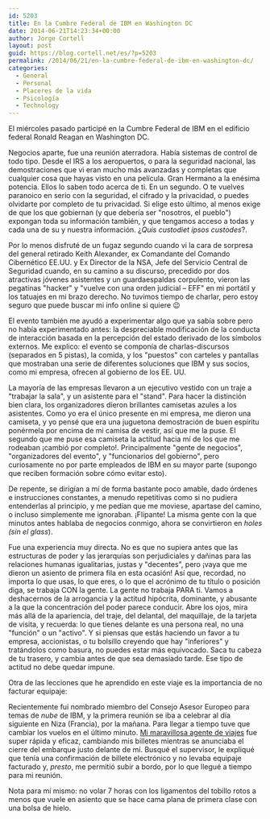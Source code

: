 ```yaml
---
id: 5203
title: En la Cumbre Federal de IBM en Washington DC
date: 2014-06-21T14:23:34+00:00
author: Jorge Cortell
layout: post
guid: https://blog.cortell.net/es/?p=5203
permalink: /2014/06/21/en-la-cumbre-federal-de-ibm-en-washington-dc/
categories:
  - General
  - Personal
  - Placeres de la vida
  - Psicología
  - Technology
---
```

El miércoles pasado participé en la Cumbre Federal de IBM en el edificio federal Ronald Reagan en Washington DC.

Negocios aparte, fue una reunión aterradora. Había sistemas de control de todo tipo. Desde el IRS a los aeropuertos, o para la seguridad nacional, las demostraciones que vi eran mucho más avanzadas y completas que cualquier cosa que hayas visto en una película. Gran Hermano a la enésima potencia. Ellos lo saben todo acerca de ti. En un segundo. O te vuelves paranoico en serio con la seguridad, el cifrado y la privacidad, o puedes olvidarte por completo de tu privacidad. Si elige esto último, al menos exige de que los que gobiernan (y que debería ser "nosotros, el pueblo") expongan toda su información también, y que tengamos acceso a todas y cada una de su y nuestra información. ¿_Quis custodiet ipsos custodes_?.

Por lo menos disfruté de un fugaz segundo cuando vi la cara de sorpresa del general retirado Keith Alexander, ex Comandante del Comando Cibernético EE.UU. y Ex Director de la NSA, Jefe del Servicio Central de Seguridad cuando, en su camino a su discurso, precedido por dos atractivas jóvenes asistentes y un guardaespaldas corpulento, vieron las pegatinas "hacker" y "vuelve con una orden judicial – EFF" en mi portátil y los tatuajes en mi brazo derecho. No tuvimos tiempo de charlar, pero estoy seguro que puede buscar mi info online si quiere 😉

El evento también me ayudó a experimentar algo que ya sabía sobre pero no había experimentado antes: la despreciable modificación de la conducta de interacción basada en la percepción del estado derivado de los símbolos externos. Me explico: el evento se componía de charlas-discursos (separados en 5 pistas), la comida, y los "puestos" con carteles y pantallas que mostraban una serie de diferentes soluciones que IBM y sus socios, como mi empresa, ofrecen al gobierno de los EE. UU.

La mayoría de las empresas llevaron a un ejecutivo vestido con un traje a "trabajar la sala", y un asistente para el "stand". Para hacer la distinción bien clara, los organizadores dieron brillantes camisetas azules a los asistentes. Como yo era el único presente en mi empresa, me dieron una camiseta, y yo pensé que era una juguetona demostración de buen espíritu ponérmela por encima de mi camisa de vestir, así que me la puse. El segundo que me puse esa camiseta la actitud hacia mí de los que me rodeaban ¡cambió por completo!. Principalmente "gente de negocios", "organizadores del evento", y "funcionarios del gobierno", pero curiosamente no por parte empleados de IBM en su mayor parte (supongo que reciben formación sobre cómo evitar esto).

De repente, se dirigían a mí de forma bastante poco amable, dado órdenes e instrucciones constantes, a menudo repetitivas como si no pudiera entenderlas al principio, y me pedían que me moviese, apartase del camino, o incluso simplemente me ignoraban. ¡Flipante! La misma gente con la que minutos antes hablaba de negocios conmigo, ahora se convirtieron en *_holes_ (sin el _glass_*).

Fue una experiencia muy directa. No es que no supiera antes que las estructuras de poder y las jerarquías son perjudiciales y dañinas para las relaciones humanas igualitarias, justas y "decentes", pero ¡vaya que me dieron un asiento de primera fila en esta ocasión! Así que, recordad, no importa lo que usas, lo que eres, o lo que el acrónimo de tu título o posición diga, se trabaja CON la gente. La gente no trabaja PARA ti. Vamos a deshacernos de la arrogancia y la actitud hipócrita, dominante, y abusante a la que la concentración del poder parece conducir. Abre los ojos, mira más allá de la apariencia, del traje, del delantal, del maquillaje, de la tarjeta de visita, y recuerda: lo que tienes delante es una persona real, no una "función" o un "activo". Y si piensas que estás haciendo un favor a tu empresa, accionistas, o tu bolsillo creyendo que hay "inferiores" y tratándolos como basura, no puedes estar más equivocado. Saca tu cabeza de tu trasero, y cambia antes de que sea demasiado tarde. Ese tipo de actitud no debe quedar impune.

Otra de las lecciones que he aprendido en este viaje es la importancia de no facturar equipaje:

Recientemente fui nombrado miembro del Consejo Asesor Europeo para temas de _nube_ de IBM, y la primera reunión se iba a celebrar al día siguiente en Niza (Francia), por la mañana. Para llegar a tiempo tuve que cambiar los vuelos en el último minuto. <a href="https://www.cruisecurator.com/blog/" title="https://www.cruisecurator.com/blog/" target="_blank">Mi maravillosa agente de viajes</a> fue super rápida y eficaz, cambiando mis billetes mientras se anunciaba el cierre del embarque justo delante de mí. Busqué el supervisor, le expliqué que tenía una confirmación de billete electrónico y no levaba equipaje facturado y, _presto_, me permitió subir a bordo, por lo que llegué a tiempo para mi reunión.

Nota para mí mismo: no volar 7 horas con los ligamentos del tobillo rotos a menos que vuele en asiento que se hace cama plana de primera clase con una bolsa de hielo.